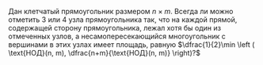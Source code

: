 Дан клетчатый прямоугольник размером $n\times m$.
Всегда ли можно отметить $3$ или $4$ узла прямоугольника так, что на каждой прямой, содержащей сторону прямоугольника, лежал хотя бы один из отмеченных узлов, а несамопересекающийся многоугольник с вершинами в этих узлах имеет площадь, равную $\dfrac{1}{2}\min \left ( \text{НОД}(n, m), \dfrac{n+m}{\text{НОД}(n, m)} \right)?$
